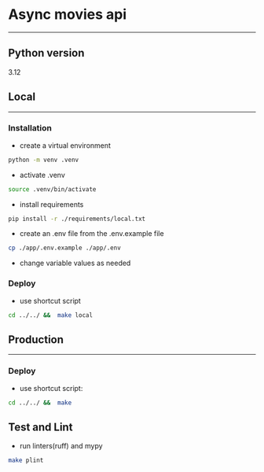 # Async movies api
***
## Python version
3.12
## Local
***
### Installation
* create a virtual environment
```bash
python -m venv .venv
```
* activate .venv
```bash
source .venv/bin/activate
```
* install requirements
```bash
pip install -r ./requirements/local.txt
```
* create an .env file from the .env.example file
```bash
cp ./app/.env.example ./app/.env
```
* change variable values as needed

### Deploy
* use shortcut script
```bash
cd ../../ &&  make local
```

## Production
***
### Deploy
* use shortcut script:
```bash
cd ../../ &&  make
```

## Test and Lint

- run linters(ruff) and mypy
```bash
make plint 
```
